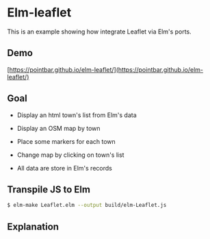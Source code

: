# Elm-leaflet
This is an example showing how integrate Leaflet via Elm's ports.

## Demo

[https://pointbar.github.io/elm-leaflet/](https://pointbar.github.io/elm-leaflet/)

## Goal
- Display an html town's list from Elm's data
- Display an OSM map by town
- Place some markers for each town
- Change map by clicking on town's list

- All data are store in Elm's records


## Transpile JS to Elm

```bash
$ elm-make Leaflet.elm --output build/elm-Leaflet.js
```

## Explanation